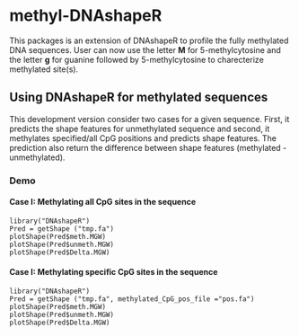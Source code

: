 # methyl-DNAshapeR

This packages is an extension of DNAshapeR to profile the fully methylated DNA sequences. User can now use the letter **M** for 5-methylcytosine and the letter **g** for guanine followed by 5-methylcytosine to charecterize methylated site(s). 

## Using DNAshapeR for methylated sequences

This development version consider two cases for a given sequence. First, it predicts the shape features for unmethylated sequence and second, it methylates specified/all CpG positions and predicts shape features. The prediction also return the difference between shape features (methylated - unmethylated).

### Demo
#### Case I: Methylating all CpG sites in the sequence
```{r}
library("DNAshapeR")
Pred = getShape ("tmp.fa")
plotShape(Pred$meth.MGW)
plotShape(Pred$unmeth.MGW)
plotShape(Pred$Delta.MGW)
```
#### Case I: Methylating specific CpG sites in the sequence
```{r}
library("DNAshapeR")
Pred = getShape ("tmp.fa", methylated_CpG_pos_file ="pos.fa")
plotShape(Pred$meth.MGW)
plotShape(Pred$unmeth.MGW)
plotShape(Pred$Delta.MGW)
```


